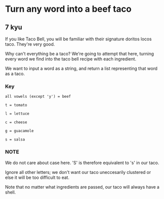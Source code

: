 # Turn any word into a beef taco
## 7 kyu

If you like Taco Bell, you will be familiar with their signature doritos locos taco. They're very good.

Why can't everything be a taco? We're going to attempt that here, turning every word we find into the taco bell recipe with each ingredient.

We want to input a word as a string, and return a list representing that word as a taco.

### Key

```
all vowels (except 'y') = beef

t = tomato

l = lettuce

c = cheese

g = guacamole

s = salsa
```

### NOTE

We do not care about case here. 'S' is therefore equivalent to 's' in our taco.

Ignore all other letters; we don't want our taco uneccesarily clustered or else it will be too difficult to eat.

Note that no matter what ingredients are passed, our taco will always have a shell.
